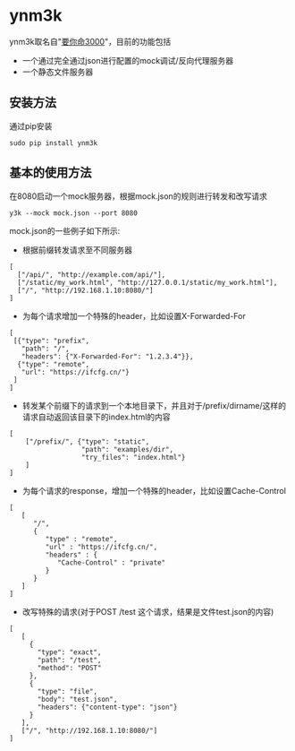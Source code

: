 # ynm3k

ynm3k取名自"[要你命3000](http://cn.uncyclopedia.wikia.com/index.php?title=%E8%A6%81%E4%BD%A0%E5%91%BD%E4%B8%89%E5%8D%83)"，目前的功能包括

- 一个通过完全通过json进行配置的mock调试/反向代理服务器
- 一个静态文件服务器

## 安装方法
通过pip安装

```
sudo pip install ynm3k
```

## 基本的使用方法
在8080启动一个mock服务器，根据mock.json的规则进行转发和改写请求

```
y3k --mock mock.json --port 8080
```

mock.json的一些例子如下所示:

- 根据前缀转发请求至不同服务器
```
[
  ["/api/", "http://example.com/api/"],
  ["/static/my_work.html", "http://127.0.0.1/static/my_work.html"],
  ["/", "http://192.168.1.10:8080/"]
]
```

- 为每个请求增加一个特殊的header，比如设置X-Forwarded-For
```
[
 [{"type": "prefix",
   "path": "/",
   "headers": {"X-Forwarded-For": "1.2.3.4"}},
  {"type": "remote",
   "url": "https://ifcfg.cn/"}
 ]
]
```

- 转发某个前缀下的请求到一个本地目录下，并且对于/prefix/dirname/这样的请求自动返回该目录下的index.html的内容
```
[
    ["/prefix/", {"type": "static",
                  "path": "examples/dir",
                  "try_files": "index.html"}
    ]
]
```

- 为每个请求的response，增加一个特殊的header，比如设置Cache-Control

```
[
   [
      "/",
      {
         "type" : "remote",
         "url" : "https://ifcfg.cn/",
         "headers" : {
            "Cache-Control" : "private"
         }
      }
   ]
]
```

- 改写特殊的请求(对于POST /test 这个请求，结果是文件test.json的内容)
```
[
   [
     {
       "type": "exact",
       "path": "/test",
       "method": "POST"
     },
     {
       "type": "file",
       "body": "test.json",
       "headers": {"content-type": "json"}
     }
   ],
   ["/", "http://192.168.1.10:8080/"]
]
```
